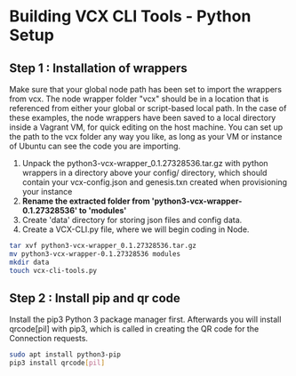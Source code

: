 # Building VCX CLI Tools - Python Setup

## Step 1 : Installation of wrappers

Make sure that your global node path has been set to import the wrappers from vcx. The node wrapper folder "vcx" should be in a location that is referenced from either your global or script-based local path. In the case of these examples, the node wrappers have been saved to a local directory inside a Vagrant VM, for quick editing on the host machine. You can set up the path to the vcx folder any way you like, as long as your VM or instance of Ubuntu can see the code you are importing.

1. Unpack the python3-vcx-wrapper_0.1.27328536.tar.gz with python wrappers in a directory above your config/ directory, which should contain your vcx-config.json and genesis.txn created when provisioning your instance
2. **Rename the extracted folder from 'python3-vcx-wrapper-0.1.27328536' to 'modules'**
4. Create 'data' directory for storing json files and config data.
5. Create a VCX-CLI.py file, where we will begin coding in Node.

```bash
tar xvf python3-vcx-wrapper_0.1.27328536.tar.gz
mv python3-vcx-wrapper-0.1.27328536 modules
mkdir data
touch vcx-cli-tools.py
```

## Step 2 : Install pip and qr code

Install the pip3 Python 3 package manager first. Afterwards you will install qrcode[pil] with pip3, which is called in creating the QR code for the Connection requests.

```bash
sudo apt install python3-pip
pip3 install qrcode[pil]
```